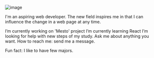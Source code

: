 ![image](https://github.com/Salynochka/Salynochka/assets/121084483/24c25a82-f1a5-4ee7-a332-f7c2de010f77)

I'm an aspiring web developer. The new field inspires me in that I can influence the change in a web page at any time. 

I’m currently working on 'Mesto' project
I’m currently learning React
I’m looking for help with new steps of my study.
Ask me about anything you want.
How to reach me: send me a message.

Fun fact: I like to have few majors.
